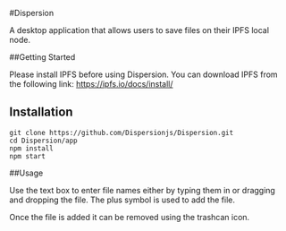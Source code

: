 #Dispersion

A desktop application that allows users to save files on their IPFS local node. 

##Getting Started

Please install IPFS before using Dispersion. You can download IPFS from the following link: https://ipfs.io/docs/install/


Installation
------------




```
git clone https://github.com/Dispersionjs/Dispersion.git
cd Dispersion/app
npm install
npm start
```


##Usage

Use the text box to enter file names either by typing them in or dragging and dropping the file. The plus symbol is used to add the file. 

Once the file is added it can be removed using the trashcan icon.
